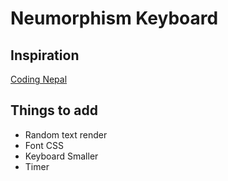 # Neumorphism Keyboard

## Inspiration

[Coding Nepal](https://www.youtube.com/watch?v=WlsY02Uka1Y&t=52s)

## Things to add

- Random text render
- Font CSS
- Keyboard Smaller
- Timer
